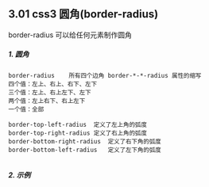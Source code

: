## 3.01 css3 圆角(border-radius)

border-radius 可以给任何元素制作圆角

##### 1. 圆角
```
border-radius	 所有四个边角 border-*-*-radius 属性的缩写
四个值：左上、右上、右下、左下
三个值：左上、右上左下、左下
两个值：左上右下、右上左下
一个值：全部

border-top-left-radius	定义了左上角的弧度
border-top-right-radius	定义了右上角的弧度
border-bottom-right-radius	定义了右下角的弧度
border-bottom-left-radius	定义了左下角的弧度


```

##### 2. 示例
